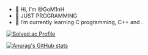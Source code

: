 - 👋 Hi, I’m @GoM1nH
- 👀 JUST PROGRAMMING
- 🌱 I’m currently learning C programming, C++ and .

[![Solved.ac Profile](http://mazassumnida.wtf/api/v2/generate_badge?boj=1mhye0k)](https://solved.ac/1mhye0k/)

[![Anurag's GitHub stats](https://github-readme-stats.vercel.app/api?username=GoM1nH)](https://github.com/GoM1nH/github-readme-stats)
